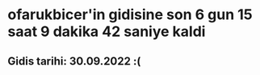 # ofarukbicer'in gidisine son 6 gun 15 saat 9 dakika 42 saniye kaldi

## Gidis tarihi: 30.09.2022 :(